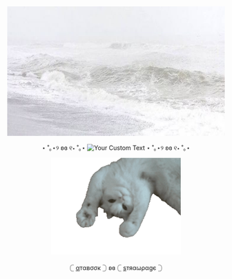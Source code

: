 <img src="download%20(4).jpeg" alt="Alt text" width="1000" height="300">


 
 <div align="center">

⋆ ˚｡⋆୨ ʚɞ ୧⋆ ˚｡⋆ ![Your Custom Text](https://komarev.com/ghpvc/?username=aylasaurr&color=ffffff&label=𐙚) ⋆ ˚｡⋆୨ ʚɞ ୧⋆ ˚｡⋆

</div>

<div align="center">

<img src="kittttyyyyy.webp" alt="Kitty" width="300">

</div>

  <div align="center">
   
𓊆 [α](https://bloodyros3s.atabook.org/)тαвσσк 𓊇 ʚɞ 𓊆 [ѕ](https://yayla.straw.page/)тяαωραgє 𓊇

</div>
